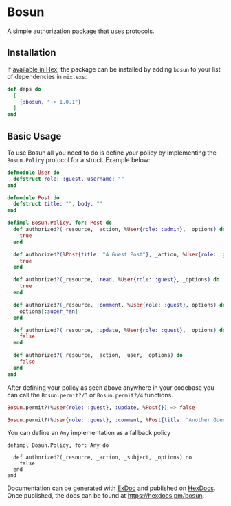 # Bosun

A simple authorization package that uses protocols.

## Installation

If [available in Hex](https://hex.pm/packages/bosun), the package can be installed
by adding `bosun` to your list of dependencies in `mix.exs`:

```elixir
def deps do
  [
    {:bosun, "~> 1.0.1"}
  ]
end
```

## Basic Usage

To use Bosun all you need to do is define your policy by implementing the `Bosun.Policy` protocol for a struct. Example below:

```elixir
defmodule User do
  defstruct role: :guest, username: ""
end

defmodule Post do
  defstruct title: "", body: ""
end

defimpl Bosun.Policy, for: Post do
  def authorized?(_resource, _action, %User{role: :admin}, _options) do
    true
  end

  def authorized?(%Post{title: "A Guest Post"}, _action, %User{role: :guest}, _options) do
    true
  end

  def authorized?(_resource, :read, %User{role: :guest}, _options) do
    true
  end

  def authorized?(_resource, :comment, %User{role: :guest}, options) do
    options[:super_fan]
  end

  def authorized?(_resource, :update, %User{role: :guest}, _options) do
    false
  end

  def authorized?(_resource, _action, _user, _options) do
    false
  end
end
```

After defining your policy as seen above anywhere in your codebase you can call the `Bosun.permit?/3` or `Bosun.permit?/4` functions.

```elixir
Bosun.permit?(%User{role: :guest}, :update, %Post{}) => false

Bosun.permit?(%User{role: :guest}, :comment, %Post{title: "Another Guest Post"}, super_fan: true) => true
```

You can define an `Any` implementation as a fallback policy

```
defimpl Bosun.Policy, for: Any do

  def authorized?(_resource, _action, _subject, _options) do
    false
  end
end
```

Documentation can be generated with [ExDoc](https://github.com/elixir-lang/ex_doc)
and published on [HexDocs](https://hexdocs.pm). Once published, the docs can
be found at <https://hexdocs.pm/bosun>.
